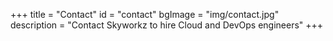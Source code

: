 +++
title = "Contact"
id = "contact"
bgImage = "img/contact.jpg"
description = "Contact Skyworkz to hire Cloud and DevOps engineers"
+++
